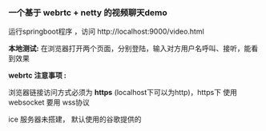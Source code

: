 ### 一个基于 webrtc + netty 的视频聊天demo

运行springboot程序 ，访问 http://localhost:9000/video.html

**本地测试:**  在浏览器打开两个页面，分别登陆，输入对方用户名呼叫、接听，能看到效果

**webrtc 注意事项 :**  

浏览器链接访问方式必须为 **https** (localhost下可以为http)，https下 使用 websocket  要用 wss协议

ice 服务器未搭建，  默认使用的谷歌提供的

